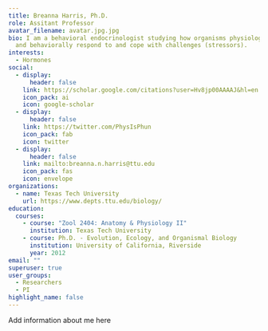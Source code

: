 ```yaml
---
title: Breanna Harris, Ph.D.
role: Assitant Professor
avatar_filename: avatar.jpg.jpg
bio: I am a behavioral endocrinologist studying how organisms physiologically
  and behaviorally respond to and cope with challenges (stressors).
interests:
  - Hormones
social:
  - display:
      header: false
    link: https://scholar.google.com/citations?user=Hv8jp00AAAAJ&hl=en
    icon_pack: ai
    icon: google-scholar
  - display:
      header: false
    link: https://twitter.com/PhysIsPhun
    icon_pack: fab
    icon: twitter
  - display:
      header: false
    link: mailto:breanna.n.harris@ttu.edu
    icon_pack: fas
    icon: envelope
organizations:
  - name: Texas Tech University
    url: https://www.depts.ttu.edu/biology/
education:
  courses:
    - course: "Zool 2404: Anatomy & Physiology II"
      institution: Texas Tech University
    - course: Ph.D. - Evolution, Ecology, and Organismal Biology
      institution: University of California, Riverside
      year: 2012
email: ""
superuser: true
user_groups:
  - Researchers
  - PI
highlight_name: false
---
```

A﻿dd information about me here